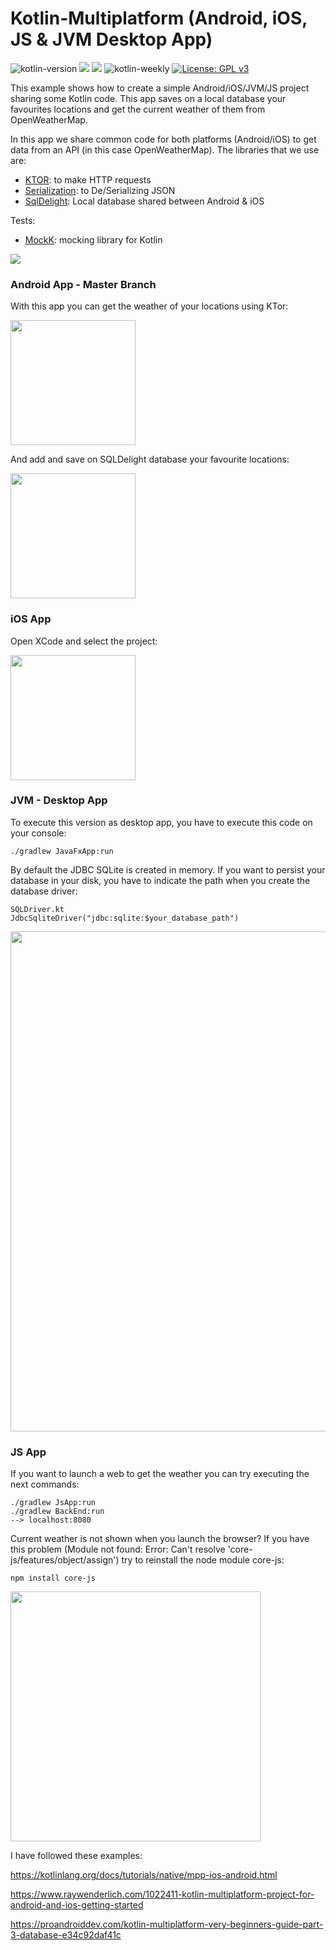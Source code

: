 # Kotlin-Multiplatform (Android, iOS, JS & JVM Desktop App)
![kotlin-version](https://img.shields.io/badge/kotlin-1.3.50-orange)
<a target="_blank" href="https://androidweekly.net/issues/issue-397"><img src="https://androidweekly.net/issues/issue-397/badge"></a>
<a target="_blank" href="https://androidweekly.net/issues/issue-380"><img src="https://androidweekly.net/issues/issue-380/badge"></a>
![kotlin-weekly](https://img.shields.io/badge/dynamic/json?url=https://mailchi.mp/kotlinweekly/kotlin-weekly-165&label=Kotlin-Weekly#165)
[![License: GPL v3](https://img.shields.io/badge/License-GPLv3-blue.svg)](https://www.gnu.org/licenses/gpl-3.0)

This example shows how to create a simple Android/iOS/JVM/JS project sharing some Kotlin code. This app saves on a local database your favourites locations and get the current weather of them from OpenWeatherMap.

In this app we share common code for both platforms (Android/iOS) to get data from an API (in this case OpenWeatherMap). The libraries that we use are:

- [KTOR](https://github.com/ktorio/ktor): to make HTTP requests
- [Serialization](https://github.com/Kotlin/kotlinx.serialization): to De/Serializing JSON 
- [SqlDelight](https://github.com/square/sqldelight): Local database shared between Android & iOS 

Tests:

- [MockK](https://mockk.io/#gradlemaven-dependency): mocking library for Kotlin

<img src="https://github.com/jarroyoesp/KotlinMultiPlatform/blob/master/images/GetLocationDiagram.png">

### Android App - Master Branch

With this app you can get the weather of your locations using KTor:

<img src="https://github.com/jarroyoesp/KotlinMultiPlatform/blob/master/images/AndroidCaptureWeather.png" width="200">

And add and save on SQLDelight database your favourite locations:

<img src="https://github.com/jarroyoesp/KotlinMultiPlatform/blob/master/images/AndroidCaptureLocationList.png" width="200">

### iOS App

Open XCode and select the project:

<img src="https://github.com/jarroyoesp/KotlinMultiPlatform/blob/master/images/iOS_App.png" width="200">

### JVM - Desktop App

To execute this version as desktop app, you have to execute this code on your console:

```
./gradlew JavaFxApp:run
```
By default the JDBC SQLite is created in memory. If you want to persist your database in your disk, you have to indicate the path when you create the database driver:

```
SQLDriver.kt
JdbcSqliteDriver("jdbc:sqlite:$your_database_path")
```

<img src="https://github.com/jarroyoesp/KotlinMultiPlatform/blob/master/images/JVMApp.png" width="800">

### JS App 

If you want to launch a web to get the weather you can try executing the next commands:

```
./gradlew JsApp:run
./gradlew BackEnd:run
--> localhost:8080
```

Current weather is not shown when you launch the browser? If you have this problem (Module not found: Error: Can't resolve 'core-js/features/object/assign') try to reinstall the node module core-js:
```
npm install core-js
```

<img src="https://github.com/jarroyoesp/KotlinMultiPlatform/blob/master/images/jsApp.png" width="400">

I have followed these examples:

https://kotlinlang.org/docs/tutorials/native/mpp-ios-android.html

https://www.raywenderlich.com/1022411-kotlin-multiplatform-project-for-android-and-ios-getting-started

https://proandroiddev.com/kotlin-multiplatform-very-beginners-guide-part-3-database-e34c92daf41c





